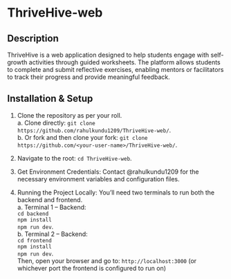 # ThriveHive-web

## Description
ThriveHive is a web application designed to help students engage with self-growth activities through guided worksheets. The platform allows students to complete and submit reflective exercises, enabling mentors or facilitators to track their progress and provide meaningful feedback.

## Installation & Setup
1. Clone the repository as per your roll.  
   a. Clone directly: `git clone https://github.com/rahulkundu1209/ThriveHive-web/`.  
   b. Or fork and then clone your fork: `git clone https://github.com/<your-user-name>/ThriveHive-web/`.

3. Navigate to the root: `cd ThriveHive-web`.

5. Get Environment Credentials: Contact @rahulkundu1209 for the necessary environment variables and configuration files.

7. Running the Project Locally: You’ll need two terminals to run both the backend and frontend.  
   a. Terminal 1 – Backend:  
   `cd backend`  
   `npm install`  
   `npm run dev`.  
   b. Terminal 2 – Backend:  
   `cd frontend`  
   `npm install`  
   `npm run dev`.  
   Then, open your browser and go to:
   `http://localhost:3000` (or whichever port the frontend is configured to run on)
